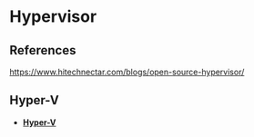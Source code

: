 # Hypervisor

## References

https://www.hitechnectar.com/blogs/open-source-hypervisor/

## Hyper-V

- **[Hyper-V](https://woshub.com/install-configure-free-hyper-v-server/)**